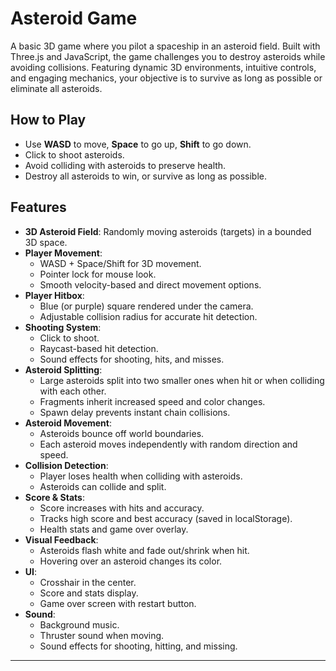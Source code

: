 # Asteroid Game

A basic 3D game where you pilot a spaceship in an asteroid field. Built with Three.js and JavaScript, the game challenges you to destroy asteroids while avoiding collisions. Featuring dynamic 3D environments, intuitive controls, and engaging mechanics, your objective is to survive as long as possible or eliminate all asteroids.

## How to Play

- Use **WASD** to move, **Space** to go up, **Shift** to go down.
- Click to shoot asteroids.
- Avoid colliding with asteroids to preserve health.
- Destroy all asteroids to win, or survive as long as possible.

## Features

- **3D Asteroid Field**: Randomly moving asteroids (targets) in a bounded 3D space.
- **Player Movement**:
  - WASD + Space/Shift for 3D movement.
  - Pointer lock for mouse look.
  - Smooth velocity-based and direct movement options.
- **Player Hitbox**:
  - Blue (or purple) square rendered under the camera.
  - Adjustable collision radius for accurate hit detection.
- **Shooting System**:
  - Click to shoot.
  - Raycast-based hit detection.
  - Sound effects for shooting, hits, and misses.
- **Asteroid Splitting**:
  - Large asteroids split into two smaller ones when hit or when colliding with each other.
  - Fragments inherit increased speed and color changes.
  - Spawn delay prevents instant chain collisions.
- **Asteroid Movement**:
  - Asteroids bounce off world boundaries.
  - Each asteroid moves independently with random direction and speed.
- **Collision Detection**:
  - Player loses health when colliding with asteroids.
  - Asteroids can collide and split.
- **Score & Stats**:
  - Score increases with hits and accuracy.
  - Tracks high score and best accuracy (saved in localStorage).
  - Health stats and game over overlay.
- **Visual Feedback**:
  - Asteroids flash white and fade out/shrink when hit.
  - Hovering over an asteroid changes its color.
- **UI**:
  - Crosshair in the center.
  - Score and stats display.
  - Game over screen with restart button.
- **Sound**:
  - Background music.
  - Thruster sound when moving.
  - Sound effects for shooting, hitting, and missing.

---
